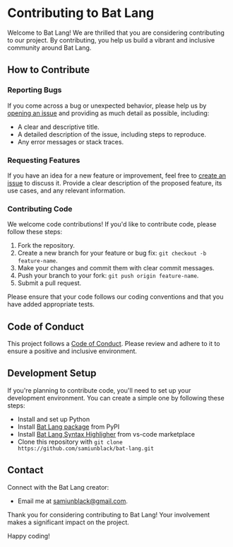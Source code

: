 # Contributing to Bat Lang

Welcome to Bat Lang! We are thrilled that you are considering contributing to our project. By contributing, you help us build a vibrant and inclusive community around Bat Lang.

## How to Contribute

### Reporting Bugs

If you come across a bug or unexpected behavior, please help us by [opening an issue](https://github.com/samiunblack/bat-lang/issues) and providing as much detail as possible, including:

- A clear and descriptive title.
- A detailed description of the issue, including steps to reproduce.
- Any error messages or stack traces.

### Requesting Features

If you have an idea for a new feature or improvement, feel free to [create an issue](https://github.com/samiunblack/bat-lang/issues/new) to discuss it. Provide a clear description of the proposed feature, its use cases, and any relevant information.

### Contributing Code

We welcome code contributions! If you'd like to contribute code, please follow these steps:

1. Fork the repository.
2. Create a new branch for your feature or bug fix: `git checkout -b feature-name`.
3. Make your changes and commit them with clear commit messages.
4. Push your branch to your fork: `git push origin feature-name`.
5. Submit a pull request.

Please ensure that your code follows our coding conventions and that you have added appropriate tests.

## Code of Conduct

This project follows a [Code of Conduct](https://github.com/samiunblack/bat-lang/blob/main/CODE_OF_CONDUCT.md). Please review and adhere to it to ensure a positive and inclusive environment.

## Development Setup

If you're planning to contribute code, you'll need to set up your development environment. You can create a simple one by following these steps:
- Install and set up Python
- Install [Bat Lang package](https://pypi.org/project/bat-lang/) from PyPI
- Install [Bat Lang Syntax Highligher](https://marketplace.visualstudio.com/items?itemName=SamiunBlack.bat-lang-highlighter) from vs-code marketplace
- Clone this repository with ```git clone https://github.com/samiunblack/bat-lang.git```

## Contact

Connect with the Bat Lang creator:

- Email me at samiunblack@gmail.com.

Thank you for considering contributing to Bat Lang! Your involvement makes a significant impact on the project.

Happy coding!
